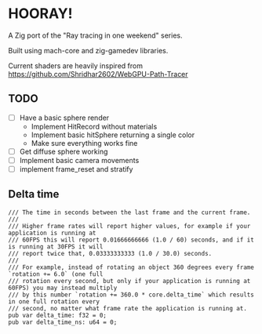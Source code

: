 # HOORAY!

A Zig port of the "Ray tracing in one weekend" series.

Built using mach-core and zig-gamedev libraries.

Current shaders are heavily inspired from https://github.com/Shridhar2602/WebGPU-Path-Tracer


## TODO
- [ ] Have a basic sphere render
  - Implement HitRecord without materials
  - Implement basic hitSphere returning a single color
  - Make sure everything works fine
- [ ] Get diffuse sphere working
- [ ] Implement basic camera movements
- [ ] implement frame_reset and stratify

## Delta time
```zig
/// The time in seconds between the last frame and the current frame.
///
/// Higher frame rates will report higher values, for example if your application is running at
/// 60FPS this will report 0.01666666666 (1.0 / 60) seconds, and if it is running at 30FPS it will
/// report twice that, 0.03333333333 (1.0 / 30.0) seconds.
///
/// For example, instead of rotating an object 360 degrees every frame `rotation += 6.0` (one full
/// rotation every second, but only if your application is running at 60FPS) you may instead multiply
/// by this number `rotation += 360.0 * core.delta_time` which results in one full rotation every
/// second, no matter what frame rate the application is running at.
pub var delta_time: f32 = 0;
pub var delta_time_ns: u64 = 0;
```